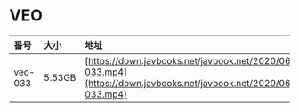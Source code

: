# VEO

| 番号 | 大小 | 地址 |
| :--- | :--- | :--- |
| veo-033 | 5.53GB | [https://down.javbooks.net/javbook.net/2020/06/22/veo-033.mp4](https://down.javbooks.net/javbook.net/2020/06/22/veo-033.mp4) |



